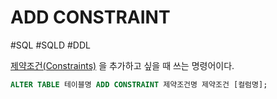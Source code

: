 # ADD CONSTRAINT

#SQL #SQLD #DDL 

[제약조건(Constraints)](../Constraints/제약조건(Constraints).md) 을 추가하고 싶을 때 쓰는 명령어이다.

```SQL
ALTER TABLE 테이블명 ADD CONSTRAINT 제약조건명 제약조건 [컬럼명];
```

